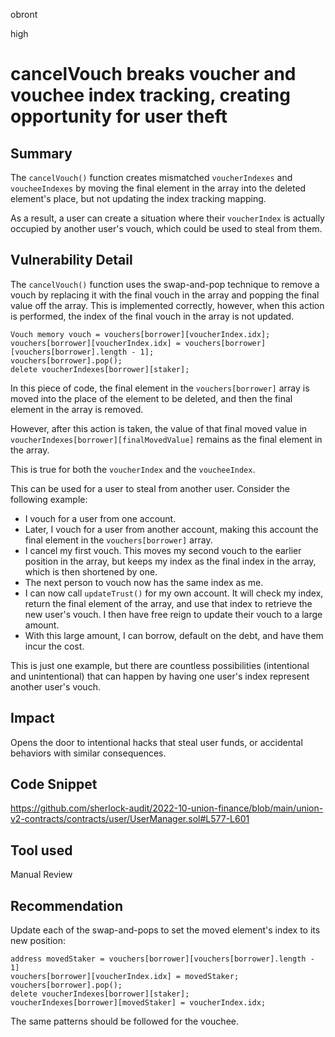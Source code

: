 obront

high

# cancelVouch breaks voucher and vouchee index tracking, creating opportunity for user theft

## Summary

The `cancelVouch()` function creates mismatched `voucherIndexes` and `voucheeIndexes` by moving the final element in the array into the deleted element's place, but not updating the index tracking mapping. 

As a result, a user can create a situation where their `voucherIndex` is actually occupied by another user's vouch, which could be used to steal from them.

## Vulnerability Detail

The `cancelVouch()` function uses the swap-and-pop technique to remove a vouch by replacing it with the final vouch in the array and popping the final value off the array. This is implemented correctly, however, when this action is performed, the index of the final vouch in the array is not updated. 

```solidity
Vouch memory vouch = vouchers[borrower][voucherIndex.idx];
vouchers[borrower][voucherIndex.idx] = vouchers[borrower][vouchers[borrower].length - 1];
vouchers[borrower].pop();
delete voucherIndexes[borrower][staker];
```

In this piece of code, the final element in the `vouchers[borrower]` array is moved into the place of the element to be deleted, and then the final element in the array is removed. 

However, after this action is taken, the value of that final moved value in `voucherIndexes[borrower][finalMovedValue]` remains as the final element in the array.

This is true for both the `voucherIndex` and the `voucheeIndex`.

This can be used for a user to steal from another user. Consider the following example:
- I vouch for a user from one account.
- Later, I vouch for a user from another account, making this account the final element in the `vouchers[borrower]` array.
- I cancel my first vouch. This moves my second vouch to the earlier position in the array, but keeps my index as the final index in the array, which is then shortened by one.
- The next person to vouch now has the same index as me.
- I can now call `updateTrust()` for my own account. It will check my index, return the final element of the array, and use that index to retrieve the new user's vouch. I then have free reign to update their vouch to a large amount.
- With this large amount, I can borrow, default on the debt, and have them incur the cost.

This is just one example, but there are countless possibilities (intentional and unintentional) that can happen by having one user's index represent another user's vouch.

## Impact

Opens the door to intentional hacks that steal user funds, or accidental behaviors with similar consequences.

## Code Snippet

https://github.com/sherlock-audit/2022-10-union-finance/blob/main/union-v2-contracts/contracts/user/UserManager.sol#L577-L601

## Tool used

Manual Review

## Recommendation

Update each of the swap-and-pops to set the moved element's index to its new position:

```solidity
address movedStaker = vouchers[borrower][vouchers[borrower].length - 1]
vouchers[borrower][voucherIndex.idx] = movedStaker;
vouchers[borrower].pop();
delete voucherIndexes[borrower][staker];
voucherIndexes[borrower][movedStaker] = voucherIndex.idx;
```

The same patterns should be followed for the vouchee.